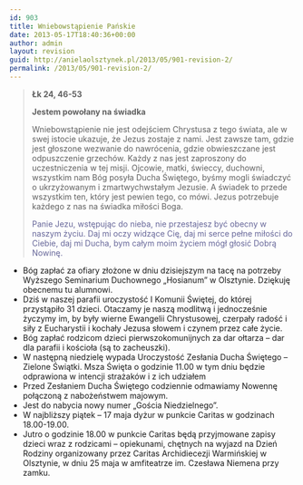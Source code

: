 ```yaml
---
id: 903
title: Wniebowstąpienie Pańskie
date: 2013-05-17T18:40:36+00:00
author: admin
layout: revision
guid: http://anielaolsztynek.pl/2013/05/901-revision-2/
permalink: /2013/05/901-revision-2/
---
```

> **Łk 24, 46-53**
> 
> **Jestem powołany na świadka**
> 
> Wniebowstąpienie nie jest odejściem Chrystusa z tego świata, ale w swej istocie ukazuje, że Jezus zostaje z nami. Jest zawsze tam, gdzie jest głoszone wezwanie do nawrócenia, gdzie obwieszczane jest odpuszczenie grzechów. Każdy z nas jest zaproszony do uczestniczenia w tej misji. Ojcowie, matki, świeccy, duchowni, wszystkim nam Bóg posyła Ducha Świętego, byśmy mogli świadczyć o ukrzyżowanym i zmartwychwstałym Jezusie. A świadek to przede wszystkim ten, który jest pewien tego, co mówi. Jezus potrzebuje każdego z nas na świadka miłości Boga.
> 
> <span style="color: #666699;">Panie Jezu, wstępując do nieba, nie przestajesz być obecny w naszym życiu. Daj mi oczy widzące Cię, daj mi serce pełne miłości do Ciebie, daj mi Ducha, bym całym moim życiem mógł głosić Dobrą Nowinę.</span>

  * Bóg zapłać za ofiary złożone w dniu dzisiejszym na tacę na potrzeby Wyższego Seminarium Duchownego &#8222;Hosianum&#8221; w Olsztynie. Dziękuję obecnemu tu alumnowi.
  * Dziś w naszej parafii uroczystość I Komunii Świętej, do której przystąpiło 31 dzieci. Otaczamy je naszą modlitwą i jednocześnie życzymy im, by były wierne Ewangelii Chrystusowej, czerpały radość i siły z Eucharystii i kochały Jezusa słowem i czynem przez całe życie.
  * Bóg zapłać rodzicom dzieci pierwszokomunijnych za dar ołtarza &#8211; dar dla parafii i kościoła (są to zacheuszki).
  * W następną niedzielę wypada Uroczystość Zesłania Ducha Świętego &#8211; Zielone Świątki. Msza Święta o godzinie 11.00 w tym dniu będzie odprawiona w intencji strażaków i z ich udziałem
  * Przed Zesłaniem Ducha Świętego codziennie odmawiamy Nowennę połączoną z nabożeństwem majowym.
  * Jest do nabycia nowy numer &#8222;Gościa Niedzielnego&#8221;.
  * W najbliższy piątek &#8211; 17 maja dyżur w punkcie Caritas w godzinach 18.00-19.00.
  * Jutro o godzinie 18.00 w punkcie Caritas będą przyjmowane zapisy dzieci wraz z rodzicami &#8211; opiekunami, chętnych na wyjazd na Dzień Rodziny organizowany przez Caritas Archidiecezji Warmińskiej w Olsztynie, w dniu 25 maja w amfiteatrze im. Czesława Niemena przy zamku.